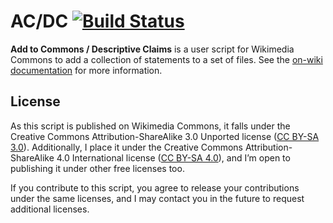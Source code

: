 # AC/DC [![Build Status](https://travis-ci.com/lucaswerkmeister/ACDC.svg?branch=master)](https://travis-ci.com/lucaswerkmeister/ACDC)

**Add to Commons / Descriptive Claims** is a user script for Wikimedia Commons
to add a collection of statements to a set of files.
See the [on-wiki documentation](https://commons.wikimedia.org/wiki/User:Lucas_Werkmeister/ACDC) for more information.

## License

As this script is published on Wikimedia Commons,
it falls under the Creative Commons Attribution-ShareAlike 3.0 Unported license
([CC BY-SA 3.0](https://creativecommons.org/licenses/by-sa/3.0/)).
Additionally, I place it under the Creative Commons Attribution-ShareAlike 4.0 International license
([CC BY-SA 4.0](https://creativecommons.org/licenses/by-sa/4.0/)),
and I’m open to publishing it under other free licenses too.

If you contribute to this script,
you agree to release your contributions under the same licenses,
and I may contact you in the future to request additional licenses.
